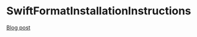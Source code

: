 # SwiftFormatInstallationInstructions

[Blog post](https://mdb1.github.io/2023-07-22-new-app-swiftformat-config/)
